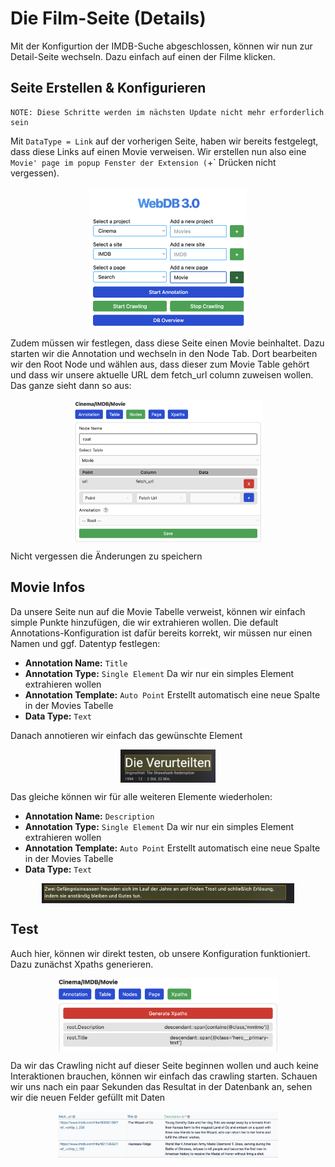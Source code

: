 # Die Film-Seite (Details)

Mit der Konfigurtion der IMDB-Suche abgeschlossen, können wir nun zur
Detail-Seite wechseln. Dazu einfach auf einen der Filme klicken.

## Seite Erstellen & Konfigurieren
```
NOTE: Diese Schritte werden im nächsten Update nicht mehr erforderlich sein
```
Mit `DataType = Link` auf der vorherigen Seite, haben wir
bereits festgelegt, dass diese Links auf einen Movie verweisen. Wir erstellen
nun also eine `Movie' page im popup Fenster der Extension (`+` Drücken nicht vergessen).

<img style="width: 50%; display: block; margin: 0 auto;" src="imdb99.png"/>

Zudem müssen wir festlegen, dass diese Seite einen Movie beinhaltet. Dazu
starten wir die Annotation und wechseln in den Node Tab. Dort bearbeiten wir den
Root Node und wählen aus, dass dieser zum Movie Table gehört und dass wir unsere
aktuelle URL dem fetch_url column zuweisen wollen. Das ganze sieht dann so aus:

<img style="width: 60%; display: block; margin: 0 auto;" src="imdba.png"/>

Nicht vergessen die Änderungen zu speichern

## Movie Infos

Da unsere Seite nun auf die Movie Tabelle verweist, können wir einfach simple Punkte
hinzufügen, die wir extrahieren wollen. Die default Annotations-Konfiguration
ist dafür bereits korrekt, wir müssen nur einen Namen und ggf. Datentyp festlegen:

- **Annotation Name:** `Title`
- **Annotation Type:** `Single Element` Da wir nur ein simples Element extrahieren wollen
- **Annotation Template:** `Auto Point` Erstellt automatisch eine neue Spalte in der Movies Tabelle
- **Data Type:** `Text`

Danach annotieren wir einfach das gewünschte Element

<img style="width: 30%; display: block; margin: 0 auto;" src="imdbd.png"/>

Das gleiche können wir für alle weiteren Elemente wiederholen:

- **Annotation Name:** `Description`
- **Annotation Type:** `Single Element` Da wir nur ein simples Element extrahieren wollen
- **Annotation Template:** `Auto Point` Erstellt automatisch eine neue Spalte in der Movies Tabelle
- **Data Type:** `Text`

<img style="width: 80%; display: block; margin: 0 auto;" src="imdbk.png"/>

## Test

Auch hier, können wir direkt testen, ob unsere Konfiguration funktioniert. Dazu
zunächst Xpaths generieren.

<img style="width: 70%; display: block; margin: 0 auto;" src="imdbx.png"/>

Da wir das Crawling nicht auf dieser Seite beginnen wollen und auch keine
Interaktionen brauchen, können wir einfach das crawling starten. Schauen wir
uns nach ein paar Sekunden das Resultat in der Datenbank an, sehen wir die neuen
Felder gefüllt mit Daten

<img style="width: 70%; display: block; margin: 0 auto;" src="imdbok.png"/>
